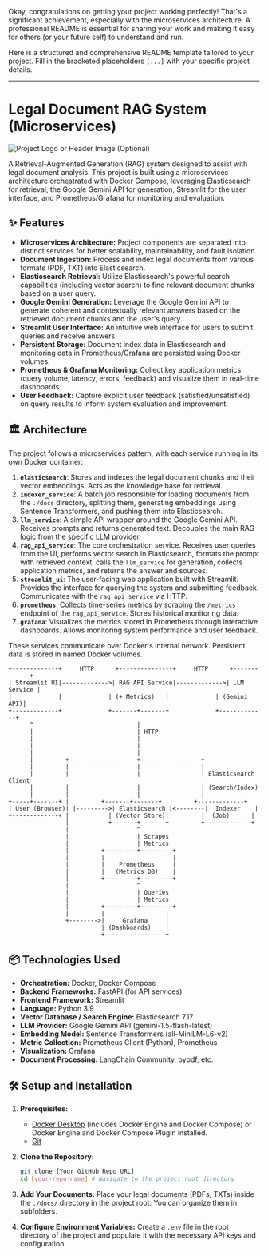 Okay, congratulations on getting your project working perfectly! That's a significant achievement, especially with the microservices architecture. A professional README is essential for sharing your work and making it easy for others (or your future self) to understand and run.

Here is a structured and comprehensive README template tailored to your project. Fill in the bracketed placeholders `[...]` with your specific project details.

---

# Legal Document RAG System (Microservices)

![Project Logo or Header Image (Optional)](path/to/your/logo.png)

A Retrieval-Augmented Generation (RAG) system designed to assist with legal document analysis. This project is built using a microservices architecture orchestrated with Docker Compose, leveraging Elasticsearch for retrieval, the Google Gemini API for generation, Streamlit for the user interface, and Prometheus/Grafana for monitoring and evaluation.

## ✨ Features

*   **Microservices Architecture:** Project components are separated into distinct services for better scalability, maintainability, and fault isolation.
*   **Document Ingestion:** Process and index legal documents from various formats (PDF, TXT) into Elasticsearch.
*   **Elasticsearch Retrieval:** Utilize Elasticsearch's powerful search capabilities (including vector search) to find relevant document chunks based on a user query.
*   **Google Gemini Generation:** Leverage the Google Gemini API to generate coherent and contextually relevant answers based on the retrieved document chunks and the user's query.
*   **Streamlit User Interface:** An intuitive web interface for users to submit queries and receive answers.
*   **Persistent Storage:** Document index data in Elasticsearch and monitoring data in Prometheus/Grafana are persisted using Docker volumes.
*   **Prometheus & Grafana Monitoring:** Collect key application metrics (query volume, latency, errors, feedback) and visualize them in real-time dashboards.
*   **User Feedback:** Capture explicit user feedback (satisfied/unsatisfied) on query results to inform system evaluation and improvement.

## 🏛️ Architecture

The project follows a microservices pattern, with each service running in its own Docker container:

1.  **`elasticsearch`**: Stores and indexes the legal document chunks and their vector embeddings. Acts as the knowledge base for retrieval.
2.  **`indexer_service`**: A batch job responsible for loading documents from the `./docs` directory, splitting them, generating embeddings using Sentence Transformers, and pushing them into Elasticsearch.
3.  **`llm_service`**: A simple API wrapper around the Google Gemini API. Receives prompts and returns generated text. Decouples the main RAG logic from the specific LLM provider.
4.  **`rag_api_service`**: The core orchestration service. Receives user queries from the UI, performs vector search in Elasticsearch, formats the prompt with retrieved context, calls the `llm_service` for generation, collects application metrics, and returns the answer and sources.
5.  **`streamlit_ui`**: The user-facing web application built with Streamlit. Provides the interface for querying the system and submitting feedback. Communicates with the `rag_api_service` via HTTP.
6.  **`prometheus`**: Collects time-series metrics by scraping the `/metrics` endpoint of the `rag_api_service`. Stores historical monitoring data.
7.  **`grafana`**: Visualizes the metrics stored in Prometheus through interactive dashboards. Allows monitoring system performance and user feedback.

These services communicate over Docker's internal network. Persistent data is stored in named Docker volumes.

```
+-------------+     HTTP      +---------------+     HTTP      +-------------+
| Streamlit UI|------------->| RAG API Service|------------->| LLM Service |
|             |             | (+ Metrics)   |             | (Gemini API)|
+-------------+             +-------+-------+             +-------------+
      ^                             |
      |                             | HTTP
      |                             |
      |                             |
      |                             |
      |         +-------------------+-----------------+
      |         |                   |                 |
      |         |                   |                 | Elasticsearch Client
      |         |                   |                 | (Search/Index)
      |         |                   |                 |
+-----+-------+ |         +-------+-------+         +-------------+
| User (Browser)| |--------->| Elasticsearch |<--------|  Indexer    |
+-------------+ |           | (Vector Store)|         |  (Job)      |
                |           +-------+-------+         +-------------+
                |                   ^
                |                   | Scrapes
                |                   | Metrics
                |         +---------+---------+
                |         |                   |
                |         |    Prometheus     |
                |         |   (Metrics DB)    |
                |         +---------+---------+
                |                   ^
                |                   | Queries
                |                   | Metrics
                |         +---------+---------+
                |         |                 |
                +-------->|     Grafana     |
                          | (Dashboards)    |
                          +-----------------+
```

## 📦 Technologies Used

*   **Orchestration:** Docker, Docker Compose
*   **Backend Frameworks:** FastAPI (for API services)
*   **Frontend Framework:** Streamlit
*   **Language:** Python 3.9
*   **Vector Database / Search Engine:** Elasticsearch 7.17
*   **LLM Provider:** Google Gemini API (gemini-1.5-flash-latest)
*   **Embedding Model:** Sentence Transformers (all-MiniLM-L6-v2)
*   **Metric Collection:** Prometheus Client (Python), Prometheus
*   **Visualization:** Grafana
*   **Document Processing:** LangChain Community, pypdf, etc.

## 🛠️ Setup and Installation

1.  **Prerequisites:**
    *   [Docker Desktop](https://www.docker.com/products/docker-desktop/) (includes Docker Engine and Docker Compose) or Docker Engine and Docker Compose Plugin installed.
    *   [Git](https://git-scm.com/)

2.  **Clone the Repository:**
    ```bash
    git clone [Your GitHub Repo URL]
    cd [your-repo-name] # Navigate to the project root directory
    ```

3.  **Add Your Documents:**
    Place your legal documents (PDFs, TXTs) inside the `./docs/` directory in the project root. You can organize them in subfolders.

4.  **Configure Environment Variables:**
    Create a `.env` file in the root directory of the project and populate it with the necessary API keys and configuration.

    

